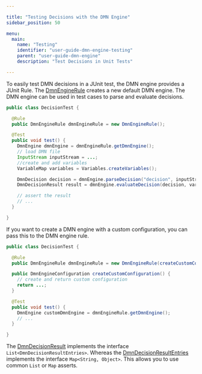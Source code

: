 ```yaml
---

title: "Testing Decisions with the DMN Engine"
sidebar_position: 50

menu:
  main:
    name: "Testing"
    identifier: "user-guide-dmn-engine-testing"
    parent: "user-guide-dmn-engine"
    description: "Test Decisions in Unit Tests"

---
```


To easily test DMN decisions in a JUnit test, the DMN engine provides a
JUnit Rule. The <a class="javadocref" href="org/operaton/bpm/dmn/engine/test/DmnEngineRule.html">DmnEngineRule</a> creates a new default DMN engine. The DMN engine can be used in test cases to parse and evaluate decisions.

```java
public class DecisionTest {

  @Rule
  public DmnEngineRule dmnEngineRule = new DmnEngineRule();

  @Test
  public void test() {
    DmnEngine dmnEngine = dmnEngineRule.getDmnEngine();
    // load DMN file
    InputStream inputStream = ...;
    //create and add variables
    VariableMap variables = Variables.createVariables();

    DmnDecision decision = dmnEngine.parseDecision("decision", inputStream);
    DmnDecisionResult result = dmnEngine.evaluateDecision(decision, variables);

    // assert the result
    // ...
  }

}
```

If you want to create a DMN engine with a custom configuration, you can pass
this to the DMN engine rule.


```java
public class DecisionTest {

  @Rule
  public DmnEngineRule dmnEngineRule = new DmnEngineRule(createCustomConfiguration());

  public DmnEngineConfiguration createCustomConfiguration() {
    // create and return custom configuration
    return ...;
  }

  @Test
  public void test() {
    DmnEngine customDmnEngine = dmnEngineRule.getDmnEngine();
    // ...
  }

}
```

The [DmnDecisionResult](org/operaton/bpm/dmn/engine/DmnDecisionResult.html) implements the interface `List<DmnDecisionResultEntries>`. Whereas the
[DmnDecisionResultEntries](org/operaton/bpm/dmn/engine/DmnDecisionResultEntries.html) implements the interface `Map<String, Object>`.
This allows you to use common `List` or `Map` asserts.
